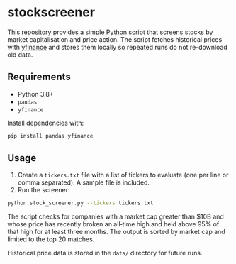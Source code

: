 # stockscreener

This repository provides a simple Python script that screens stocks by
market capitalisation and price action. The script fetches historical
prices with [yfinance](https://pypi.org/project/yfinance/) and stores
them locally so repeated runs do not re-download old data.

## Requirements

- Python 3.8+
- `pandas`
- `yfinance`

Install dependencies with:

```bash
pip install pandas yfinance
```

## Usage

1. Create a `tickers.txt` file with a list of tickers to evaluate
   (one per line or comma separated). A sample file is included.
2. Run the screener:

```bash
python stock_screener.py --tickers tickers.txt
```

The script checks for companies with a market cap greater than $10B and
whose price has recently broken an all‑time high and held above 95% of
that high for at least three months. The output is sorted by market cap
and limited to the top 20 matches.

Historical price data is stored in the `data/` directory for future runs.
